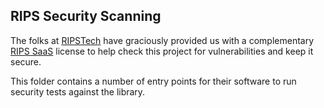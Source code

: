 ## RIPS Security Scanning

The folks at [RIPSTech](https://www.ripstech.com/) have graciously provided us with a complementary [RIPS SaaS](https://www.ripstech.com/product/) license to help check this project for vulnerabilities and keep it secure.

This folder contains a number of entry points for their software to run security tests against the library.
